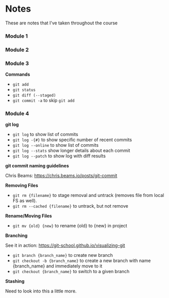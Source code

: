 # Notes

These are notes that I've taken throughout the course

### Module 1

### Module 2

### Module 3

**Commands**

-   `git add`
-   `git status`
-   `git diff (--staged)`
-   `git commit -a` to skip `git add`

### Module 4

**git log**

-   `git log` to show list of commits
-   `git log -{#}` to show specific number of recent commits
-   `git log --online` to show list of commits
-   `git log --stats` show longer details about each commit
-   `git log --patch` to show log with diff results

**git commit naming guidelines**

Chris Beams: <https://chris.beams.io/posts/git-commit>

**Removing Files**

-   `git rm {filename}` to stage removal and untrack (removes file from local FS as well).
-   `git rm --cached {filename}` to untrack, but not remove

**Rename/Moving Files**

-   `git mv {old} {new}` to rename {old} to {new} in project

**Branching**

See it in action: <https://git-school.github.io/visualizing-git>

-   `git branch {branch_name}` to create new branch
-   `git checkout -b {branch_name}` to create a new branch with name {branch_name} and immediately move to it
-   `git checkout {branch_name}` to switch to a given branch

**Stashing**

Need to look into this a little more.
